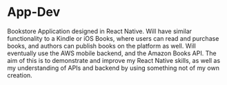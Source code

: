# App-Dev
 Bookstore Application designed in React Native. 
 Will have similar functionality to a Kindle or iOS Books, where users can read and purchase books, and authors can publish books on the platform as well.
 Will eventually use the AWS mobile backend, and the Amazon Books API. 
 The aim of this is to demonstrate and improve my React Native skills, as well as my understanding of APIs and backend by using something not of my own creation. 

 
